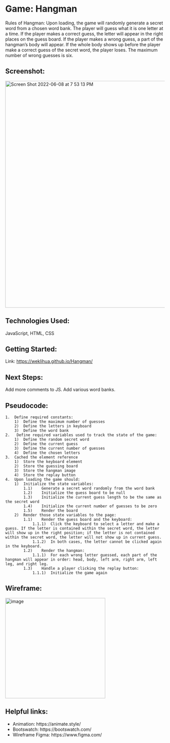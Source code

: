 # Game: Hangman

Rules of Hangman: Upon loading, the game will randomly generate a secret word from a chosen word bank. The player will guess what it is one letter at a time. If the player makes a correct guess, the letter will appear in the right places on the guess board. If the player makes a wrong guess, a part of the hangman’s body will appear. If the whole body shows up before the player make a correct guess of the secret word, the player loses. The maximum number of wrong guesses is six.

## Screenshot:

<img width="714" alt="Screen Shot 2022-06-08 at 7 53 13 PM" src="https://user-images.githubusercontent.com/105599499/172756524-a3880140-049d-4141-88bd-e8f896093954.png">

## Technologies Used:
JavaScript, HTML, CSS

## Getting Started:
Link: https://weklihua.github.io/Hangman/

## Next Steps: 
Add more comments to JS.
Add various word banks.

## Pseudocode: 

```
1.	Define required constants:
	1)	Define the maximum number of guesses
	2)	Define the letters in keyboard
	3)	Define the word bank
2.	 Define required variables used to track the state of the game:
	1)	Define the random secret word
	2)	Define the current guess 
	3)	Define the current number of guesses
	4)	Define the chosen letters
3.	Cached the element reference
	1)	Store the keyboard element
	2)	Store the guessing board
	3)	Store the hangman image
	4)	Store the replay button
4.	Upon loading the game should:
	1)	Initialize the state variables:
		1.1)	Generate a secret word randomly from the word bank
		1.2)	Initialize the guess board to be null
		1.3)	Initialize the current guess length to be the same as the secret word
		1.4)	Initialize the current number of guesses to be zero
		1.5)	Render the board
	2)	Render those state variables to the page:
		1.1)	Render the guess board and the keyboard:
			1.1.1)	Click the keyboard to select a letter and make a guess. If the letter is contained within the secret word, the letter will show up in the right position; if the letter is not contained within the secret word, the letter will not show up in current guess. 
			1.1.2)	In both cases, the letter cannot be clicked again in the keyboard.
		1.2)	Render the hangman:
			1.1.1)	For each wrong letter guessed, each part of the hangman will appear in order: head, body, left arm, right arm, left leg, and right leg.
		1.3)	Handle a player clicking the replay button:
			1.1.1)	Initialize the game again

```

## Wireframe:

<img width="316" alt="image" src="https://user-images.githubusercontent.com/105599499/172204230-33202a1f-7fb3-40ec-899d-026ae79215ed.png">

## Helpful links:
<ul>
  <li>Animation: https://animate.style/
</li>
  <li>Bootswatch: https://bootswatch.com/
</li>
  <li>Wireframe Figma: https://www.figma.com/
</li>
</ul>







	
